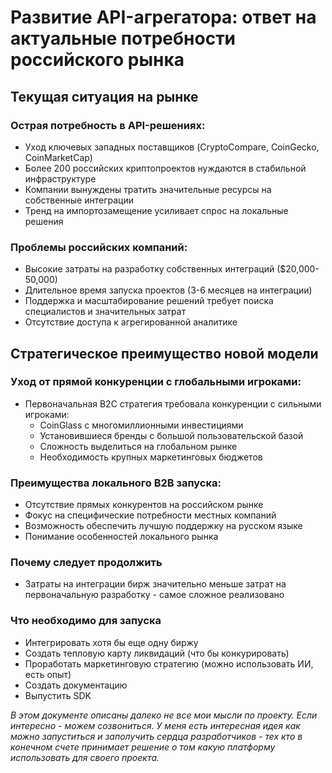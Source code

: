 # Развитие API-агрегатора: ответ на актуальные потребности российского рынка

## Текущая ситуация на рынке

### Острая потребность в API-решениях:

- Уход ключевых западных поставщиков (CryptoCompare, CoinGecko, CoinMarketCap)
- Более 200 российских криптопроектов нуждаются в стабильной инфраструктуре
- Компании вынуждены тратить значительные ресурсы на собственные интеграции
- Тренд на импортозамещение усиливает спрос на локальные решения

### Проблемы российских компаний:

- Высокие затраты на разработку собственных интеграций ($20,000-50,000)
- Длительное время запуска проектов (3-6 месяцев на интеграции)
- Поддержка и масштабирование решений требует поиска специалистов и значительных затрат
- Отсутствие доступа к агрегированной аналитике

## Стратегическое преимущество новой модели

### Уход от прямой конкуренции с глобальными игроками:

- Первоначальная B2C стратегия требовала конкуренции с сильными игроками:
    - CoinGlass с многомиллионными инвестициями
    - Установившиеся бренды с большой пользовательской базой
    - Сложность выделиться на глобальном рынке
    - Необходимость крупных маркетинговых бюджетов

### Преимущества локального B2B запуска:

- Отсутствие прямых конкурентов на российском рынке
- Фокус на специфические потребности местных компаний
- Возможность обеспечить лучшую поддержку на русском языке
- Понимание особенностей локального рынка

### Почему следует продолжить
- Затраты на интеграции бирж значительно меньше затрат на первоначальную разработку - самое сложное реализовано
### Что необходимо для запуска
- Интегрировать хотя бы еще одну биржу
- Создать тепловую карту ликвидаций (что бы конкурировать)
- Проработать маркетинговую стратегию (можно использовать ИИ, есть опыт)
- Создать документацию
- Выпустить SDK

*В этом документе описаны далеко не все мои мысли по проекту. Если интересно - можем созвониться. У меня есть интересная идея как можно запуститься и заполучить сердца разработчиков - тех кто в конечном счете принимает решение о том какую платформу использовать для своего проекта.* 
